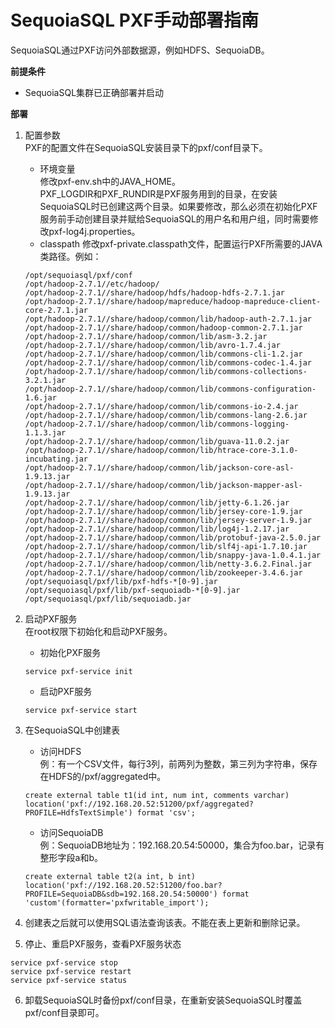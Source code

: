 SequoiaSQL PXF手动部署指南
=================

SequoiaSQL通过PXF访问外部数据源，例如HDFS、SequoiaDB。

**前提条件**
- SequoiaSQL集群已正确部署并启动

**部署**

1. 配置参数  
PXF的配置文件在SequoiaSQL安装目录下的pxf/conf目录下。
    - 环境变量  
        修改pxf-env.sh中的JAVA_HOME。  
        PXF_LOGDIR和PXF_RUNDIR是PXF服务用到的目录，在安装SequoiaSQL时已创建这两个目录。如果要修改，那么必须在初始化PXF服务前手动创建目录并赋给SequoiaSQL的用户名和用户组，同时需要修改pxf-log4j.properties。
    - classpath
        修改pxf-private.classpath文件，配置运行PXF所需要的JAVA类路径。例如：
    ```
    /opt/sequoiasql/pxf/conf
    /opt/hadoop-2.7.1//etc/hadoop/
    /opt/hadoop-2.7.1//share/hadoop/hdfs/hadoop-hdfs-2.7.1.jar
    /opt/hadoop-2.7.1//share/hadoop/mapreduce/hadoop-mapreduce-client-core-2.7.1.jar
    /opt/hadoop-2.7.1//share/hadoop/common/lib/hadoop-auth-2.7.1.jar
    /opt/hadoop-2.7.1//share/hadoop/common/hadoop-common-2.7.1.jar
    /opt/hadoop-2.7.1//share/hadoop/common/lib/asm-3.2.jar
    /opt/hadoop-2.7.1//share/hadoop/common/lib/avro-1.7.4.jar
    /opt/hadoop-2.7.1//share/hadoop/common/lib/commons-cli-1.2.jar
    /opt/hadoop-2.7.1//share/hadoop/common/lib/commons-codec-1.4.jar
    /opt/hadoop-2.7.1//share/hadoop/common/lib/commons-collections-3.2.1.jar
    /opt/hadoop-2.7.1//share/hadoop/common/lib/commons-configuration-1.6.jar
    /opt/hadoop-2.7.1//share/hadoop/common/lib/commons-io-2.4.jar
    /opt/hadoop-2.7.1//share/hadoop/common/lib/commons-lang-2.6.jar
    /opt/hadoop-2.7.1//share/hadoop/common/lib/commons-logging-1.1.3.jar
    /opt/hadoop-2.7.1//share/hadoop/common/lib/guava-11.0.2.jar
    /opt/hadoop-2.7.1//share/hadoop/common/lib/htrace-core-3.1.0-incubating.jar
    /opt/hadoop-2.7.1//share/hadoop/common/lib/jackson-core-asl-1.9.13.jar
    /opt/hadoop-2.7.1//share/hadoop/common/lib/jackson-mapper-asl-1.9.13.jar
    /opt/hadoop-2.7.1//share/hadoop/common/lib/jetty-6.1.26.jar
    /opt/hadoop-2.7.1//share/hadoop/common/lib/jersey-core-1.9.jar
    /opt/hadoop-2.7.1//share/hadoop/common/lib/jersey-server-1.9.jar
    /opt/hadoop-2.7.1//share/hadoop/common/lib/log4j-1.2.17.jar
    /opt/hadoop-2.7.1//share/hadoop/common/lib/protobuf-java-2.5.0.jar
    /opt/hadoop-2.7.1//share/hadoop/common/lib/slf4j-api-1.7.10.jar
    /opt/hadoop-2.7.1//share/hadoop/common/lib/snappy-java-1.0.4.1.jar
    /opt/hadoop-2.7.1//share/hadoop/common/lib/netty-3.6.2.Final.jar
    /opt/hadoop-2.7.1//share/hadoop/common/lib/zookeeper-3.4.6.jar
    /opt/sequoiasql/pxf/lib/pxf-hdfs-*[0-9].jar
    /opt/sequoiasql/pxf/lib/pxf-sequoiadb-*[0-9].jar
    /opt/sequoiasql/pxf/lib/sequoiadb.jar
    ```
2. 启动PXF服务  
在root权限下初始化和启动PXF服务。
    - 初始化PXF服务
    ```
    service pxf-service init
    ```
    - 启动PXF服务
    ```
    service pxf-service start
    ```

3. 在SequoiaSQL中创建表
    - 访问HDFS  
    例：有一个CSV文件，每行3列，前两列为整数，第三列为字符串，保存在HDFS的/pxf/aggregated中。
    ```
    create external table t1(id int, num int, comments varchar) location('pxf://192.168.20.52:51200/pxf/aggregated?PROFILE=HdfsTextSimple') format 'csv';
    ```
    - 访问SequoiaDB  
    例：SequoiaDB地址为：192.168.20.54:50000，集合为foo.bar，记录有整形字段a和b。
    ```
    create external table t2(a int, b int) location('pxf://192.168.20.52:51200/foo.bar?PROFILE=SequoiaDB&sdb=192.168.20.54:50000') format 'custom'(formatter='pxfwritable_import');
    ```

4. 创建表之后就可以使用SQL语法查询该表。不能在表上更新和删除记录。

5. 停止、重启PXF服务，查看PXF服务状态
```
service pxf-service stop
service pxf-service restart
service pxf-service status
```

6. 卸载SequoiaSQL时备份pxf/conf目录，在重新安装SequoiaSQL时覆盖pxf/conf目录即可。
